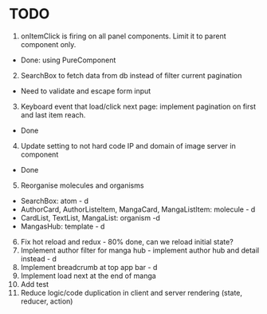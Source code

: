# TODO

1. onItemClick is firing on all panel components. Limit it to parent component only.

- Done: using PureComponent

2. SearchBox to fetch data from db instead of filter current pagination

- Need to validate and escape form input

3. Keyboard event that load/click next page: implement pagination on first and last item reach.

- Done

4. Update setting to not hard code IP and domain of image server in component

- Done

5. Reorganise molecules and organisms

- SearchBox: atom - d
- AuthorCard, AuthorListeItem, MangaCard, MangaListItem: molecule - d
- CardList, TextList, MangaList: organism -d
- MangasHub: template - d

6. Fix hot reload and redux - 80% done, can we reload initial state?
7. Implement author filter for manga hub - implement author hub and detail instead - d
8. Implement breadcrumb at top app bar - d
9. Implement load next at the end of manga
10. Add test
11. Reduce logic/code duplication in client and server rendering (state, reducer, action)
